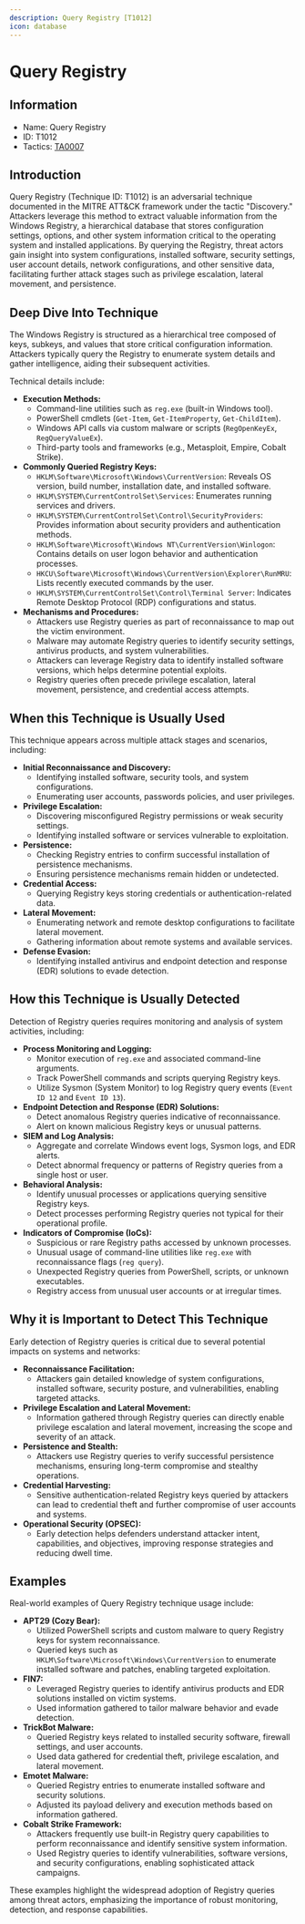 ```yaml
---
description: Query Registry [T1012]
icon: database
---
```


# Query Registry

## Information

* Name: Query Registry
* ID: T1012
* Tactics: [TA0007](./)

## Introduction

Query Registry (Technique ID: T1012) is an adversarial technique documented in the MITRE ATT\&CK framework under the tactic "Discovery." Attackers leverage this method to extract valuable information from the Windows Registry, a hierarchical database that stores configuration settings, options, and other system information critical to the operating system and installed applications. By querying the Registry, threat actors gain insight into system configurations, installed software, security settings, user account details, network configurations, and other sensitive data, facilitating further attack stages such as privilege escalation, lateral movement, and persistence.

## Deep Dive Into Technique

The Windows Registry is structured as a hierarchical tree composed of keys, subkeys, and values that store critical configuration information. Attackers typically query the Registry to enumerate system details and gather intelligence, aiding their subsequent activities.

Technical details include:

* **Execution Methods:**
  * Command-line utilities such as `reg.exe` (built-in Windows tool).
  * PowerShell cmdlets (`Get-Item`, `Get-ItemProperty`, `Get-ChildItem`).
  * Windows API calls via custom malware or scripts (`RegOpenKeyEx`, `RegQueryValueEx`).
  * Third-party tools and frameworks (e.g., Metasploit, Empire, Cobalt Strike).
* **Commonly Queried Registry Keys:**
  * `HKLM\Software\Microsoft\Windows\CurrentVersion`: Reveals OS version, build number, installation date, and installed software.
  * `HKLM\SYSTEM\CurrentControlSet\Services`: Enumerates running services and drivers.
  * `HKLM\SYSTEM\CurrentControlSet\Control\SecurityProviders`: Provides information about security providers and authentication methods.
  * `HKLM\Software\Microsoft\Windows NT\CurrentVersion\Winlogon`: Contains details on user logon behavior and authentication processes.
  * `HKCU\Software\Microsoft\Windows\CurrentVersion\Explorer\RunMRU`: Lists recently executed commands by the user.
  * `HKLM\SYSTEM\CurrentControlSet\Control\Terminal Server`: Indicates Remote Desktop Protocol (RDP) configurations and status.
* **Mechanisms and Procedures:**
  * Attackers use Registry queries as part of reconnaissance to map out the victim environment.
  * Malware may automate Registry queries to identify security settings, antivirus products, and system vulnerabilities.
  * Attackers can leverage Registry data to identify installed software versions, which helps determine potential exploits.
  * Registry queries often precede privilege escalation, lateral movement, persistence, and credential access attempts.

## When this Technique is Usually Used

This technique appears across multiple attack stages and scenarios, including:

* **Initial Reconnaissance and Discovery:**
  * Identifying installed software, security tools, and system configurations.
  * Enumerating user accounts, passwords policies, and user privileges.
* **Privilege Escalation:**
  * Discovering misconfigured Registry permissions or weak security settings.
  * Identifying installed software or services vulnerable to exploitation.
* **Persistence:**
  * Checking Registry entries to confirm successful installation of persistence mechanisms.
  * Ensuring persistence mechanisms remain hidden or undetected.
* **Credential Access:**
  * Querying Registry keys storing credentials or authentication-related data.
* **Lateral Movement:**
  * Enumerating network and remote desktop configurations to facilitate lateral movement.
  * Gathering information about remote systems and available services.
* **Defense Evasion:**
  * Identifying installed antivirus and endpoint detection and response (EDR) solutions to evade detection.

## How this Technique is Usually Detected

Detection of Registry queries requires monitoring and analysis of system activities, including:

* **Process Monitoring and Logging:**
  * Monitor execution of `reg.exe` and associated command-line arguments.
  * Track PowerShell commands and scripts querying Registry keys.
  * Utilize Sysmon (System Monitor) to log Registry query events (`Event ID 12` and `Event ID 13`).
* **Endpoint Detection and Response (EDR) Solutions:**
  * Detect anomalous Registry queries indicative of reconnaissance.
  * Alert on known malicious Registry keys or unusual patterns.
* **SIEM and Log Analysis:**
  * Aggregate and correlate Windows event logs, Sysmon logs, and EDR alerts.
  * Detect abnormal frequency or patterns of Registry queries from a single host or user.
* **Behavioral Analysis:**
  * Identify unusual processes or applications querying sensitive Registry keys.
  * Detect processes performing Registry queries not typical for their operational profile.
* **Indicators of Compromise (IoCs):**
  * Suspicious or rare Registry paths accessed by unknown processes.
  * Unusual usage of command-line utilities like `reg.exe` with reconnaissance flags (`reg query`).
  * Unexpected Registry queries from PowerShell, scripts, or unknown executables.
  * Registry access from unusual user accounts or at irregular times.

## Why it is Important to Detect This Technique

Early detection of Registry queries is critical due to several potential impacts on systems and networks:

* **Reconnaissance Facilitation:**
  * Attackers gain detailed knowledge of system configurations, installed software, security posture, and vulnerabilities, enabling targeted attacks.
* **Privilege Escalation and Lateral Movement:**
  * Information gathered through Registry queries can directly enable privilege escalation and lateral movement, increasing the scope and severity of an attack.
* **Persistence and Stealth:**
  * Attackers use Registry queries to verify successful persistence mechanisms, ensuring long-term compromise and stealthy operations.
* **Credential Harvesting:**
  * Sensitive authentication-related Registry keys queried by attackers can lead to credential theft and further compromise of user accounts and systems.
* **Operational Security (OPSEC):**
  * Early detection helps defenders understand attacker intent, capabilities, and objectives, improving response strategies and reducing dwell time.

## Examples

Real-world examples of Query Registry technique usage include:

* **APT29 (Cozy Bear):**
  * Utilized PowerShell scripts and custom malware to query Registry keys for system reconnaissance.
  * Queried keys such as `HKLM\Software\Microsoft\Windows\CurrentVersion` to enumerate installed software and patches, enabling targeted exploitation.
* **FIN7:**
  * Leveraged Registry queries to identify antivirus products and EDR solutions installed on victim systems.
  * Used information gathered to tailor malware behavior and evade detection.
* **TrickBot Malware:**
  * Queried Registry keys related to installed security software, firewall settings, and user accounts.
  * Used data gathered for credential theft, privilege escalation, and lateral movement.
* **Emotet Malware:**
  * Queried Registry entries to enumerate installed software and security solutions.
  * Adjusted its payload delivery and execution methods based on information gathered.
* **Cobalt Strike Framework:**
  * Attackers frequently use built-in Registry query capabilities to perform reconnaissance and identify sensitive system information.
  * Used Registry queries to identify vulnerabilities, software versions, and security configurations, enabling sophisticated attack campaigns.

These examples highlight the widespread adoption of Registry queries among threat actors, emphasizing the importance of robust monitoring, detection, and response capabilities.
